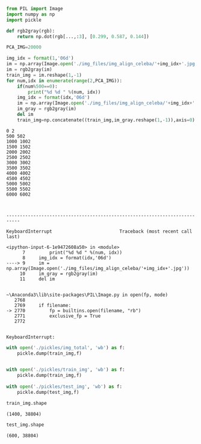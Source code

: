 ```python
from PIL import Image
import numpy as np
import pickle

```


```python
def rgb2gray(rgb):
    return np.dot(rgb[...,:3], [0.299, 0.587, 0.144])
```


```python
PCA_IMG=20000
```


```python
img_idx = format(1,'06d')
im = np.array(Image.open('./img_files/img_align_celeba/'+img_idx+'.jpg'))
im = rgb2gray(im)
train_img = im.reshape(1,-1)
for num,idx in enumerate(range(2,PCA_IMG)):
    if(num%500==0):
        print("%d %d " %(num, idx))
    img_idx = format(idx,'06d')
    im = np.array(Image.open('./img_files/img_align_celeba/'+img_idx+'.jpg'))
    im_gray = rgb2gray(im)
    del im
    train_img=np.concatenate((train_img,im_gray.reshape(1,-1)),axis=0)
```

    0 2 
    500 502 
    1000 1002 
    1500 1502 
    2000 2002 
    2500 2502 
    3000 3002 
    3500 3502 
    4000 4002 
    4500 4502 
    5000 5002 
    5500 5502 
    6000 6002 



    ---------------------------------------------------------------------------

    KeyboardInterrupt                         Traceback (most recent call last)

    <ipython-input-6-1e9472608a50> in <module>
          7         print("%d %d " %(num, idx))
          8     img_idx = format(idx,'06d')
    ----> 9     im = np.array(Image.open('./img_files/img_align_celeba/'+img_idx+'.jpg'))
         10     im_gray = rgb2gray(im)
         11     del im


    ~\Anaconda3\lib\site-packages\PIL\Image.py in open(fp, mode)
       2768 
       2769     if filename:
    -> 2770         fp = builtins.open(filename, "rb")
       2771         exclusive_fp = True
       2772 


    KeyboardInterrupt: 



```python
with open('./pickles/img_total', 'wb') as f:
    pickle.dump(train_img,f)
    
```


```python
with open('./pickles/train_img', 'wb') as f:
    pickle.dump(train_img,f)
    
with open('./pickles/test_img', 'wb') as f:
    pickle.dump(test_img,f)
```


```python
train_img.shape
```




    (1400, 38804)




```python
test_img.shape
```




    (600, 38804)




```python

```
